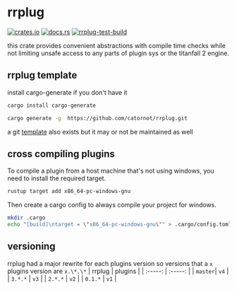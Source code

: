 # rrplug
[![crates.io](https://img.shields.io/crates/v/rrplug)](https://crates.io/crates/rrplug)
[![docs.rs](https://docs.rs/rrplug/badge.svg)](https://docs.rs/rrplug)
[![rrplug-test-build](https://github.com/R2NorthstarTools/rrplug/actions/workflows/rrplug-test-build.yml/badge.svg?branch=master)](https://github.com/R2NorthstarTools/rrplug/actions/workflows/rrplug-test-build.yml)

this crate provides convenient abstractions with compile time checks while not limiting unsafe access to any parts of plugin sys or the titanfall 2 engine.

## rrplug template

install cargo-generate if you don't have it
```bash
cargo install cargo-generate
```

```bash
cargo generate -g  https://github.com/catornot/rrplug.git
```

a git [template](https://github.com/catornot/rrplug-template) also exists but it may or not be maintained as well 

## cross compiling plugins

To compile a plugin from a host machine that's not using windows, you need to install the required target.

```bash
rustup target add x86_64-pc-windows-gnu
```

Then create a cargo config to always compile your project for windows.

```bash
mkdir .cargo
echo "[build]\ntarget = \"x86_64-pc-windows-gnu\"" > .cargo/config.toml
```

## versioning
rrplug had a major rewrite for each plugins version so versions that a `x` plugins version are `x.\*.\*`
| rrplug  | plugins |
| :-----: | :-----: |
| `master`|  `v4`   |
| `3.*.*` |  `v3`   |
| `2.*.*` |  `v2`   |
| `0.1.*` |  `v1`   |
